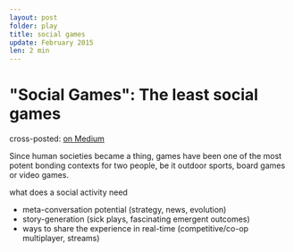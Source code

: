 ```yaml
---
layout: post
folder: play
title: social games
update: February 2015
len: 2 min
---
```

# "Social Games": The least social games
<div class="essay-subtext">cross-posted: <a href="https://medium.com/@keerthiko/toys-to-games-25d35b40425d">on Medium</a></div>

Since human societies became a thing, games have been one of the most potent bonding contexts for two people, be it outdoor sports, board games or video games.

what does a social activity need
- meta-conversation potential (strategy, news, evolution)
- story-generation (sick plays, fascinating emergent outcomes)
- ways to share the experience in real-time (competitive/co-op multiplayer, streams)

